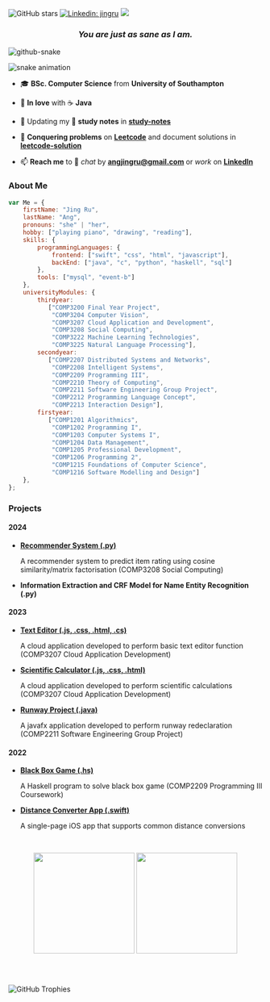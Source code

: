 ![GitHub stars ](https://img.shields.io/github/stars/b-knd?style=social)
[![Linkedin: jingru](https://img.shields.io/badge/-jingru-blue?style=flat-square&logo=Linkedin&logoColor=white&link=https://www.linkedin.com/in/jingruang/)](https://www.linkedin.com/in/jingruang/)
![](https://komarev.com/ghpvc/?username=b-knd&color=ff69b4)
<!--![GitHub followers](https://img.shields.io/github/followers/b-knd?style=social)-->

<h3 align="center"> <i>You are just as sane as I am.</i> </h3>

<picture>
  <source media="(prefers-color-scheme: dark)" srcset="github-snake-dark.svg" />
  <source media="(prefers-color-scheme: light)" srcset="github-snake.svg" />
  <img alt="github-snake" src="github-snake.svg" />
</picture>

![snake animation](https://github.com/b-knd/b-knd/blob/output/github-contribution-grid-snake2.svg)

- 🎓 **BSc. Computer Science** from **University of Southampton**

- 🤪 **In love** with ☕ **Java**

- 📝 Updating my 📔 **study notes** in **[study-notes](https://github.com/b-knd/study-notes)**

- 🔑 **Conquering problems** on **[Leetcode](https://leetcode.com/b-knd/)** and document solutions in **[leetcode-solution](https://github.com/b-knd/leetcode-solution)**

- 📫 **Reach me** to 🥂 *chat* by **angjingru@gmail.com** or *work* on **[LinkedIn](https://www.linkedin.com/in/jingruang/)**

<p>

</p>    

### About Me
```Javascript
var Me = {
    firstName: "Jing Ru",
    lastName: "Ang",
    pronouns: "she" | "her",
    hobby: ["playing piano", "drawing", "reading"],
    skills: {
        programmingLanguages: {
            frontend: ["swift", "css", "html", "javascript"],
            backEnd: ["java", "c", "python", "haskell", "sql"]
        },
        tools: ["mysql", "event-b"]
    },
    universityModules: {
        thirdyear:
           ["COMP3200 Final Year Project",
            "COMP3204 Computer Vision",
            "COMP3207 Cloud Application and Development",
            "COMP3208 Social Computing",
            "COMP3222 Machine Learning Technologies",
            "COMP3225 Natural Language Processing"],
        secondyear:
           ["COMP2207 Distributed Systems and Networks",
            "COMP2208 Intelligent Systems",
            "COMP2209 Programming III",
            "COMP2210 Theory of Computing",
            "COMP2211 Software Engineering Group Project",
            "COMP2212 Programming Language Concept",
            "COMP2213 Interaction Design"],
        firstyear: 
           ["COMP1201 Algorithmics",
            "COMP1202 Programming I",
            "COMP1203 Computer Systems I",
            "COMP1204 Data Management",
            "COMP1205 Professional Development",
            "COMP1206 Programming 2",
            "COMP1215 Foundations of Computer Science",
            "COMP1216 Software Modelling and Design"]
    },
};
```

### Projects
#### 2024
- [**Recommender System (.py)**](https://github.com/b-knd/Recommender-System)

  A recommender system to predict item rating using cosine similarity/matrix factorisation (COMP3208 Social Computing)
  
- **Information Extraction and CRF Model for Name Entity Recognition (.py)**


#### 2023
- [**Text Editor (.js, .css, .html, .cs)**](https://github.com/b-knd/Text-Editor)

    A cloud application developed to perform basic text editor function (COMP3207 Cloud Application Development)
  
- [**Scientific Calculator (.js, .css, .html)**](https://github.com/b-knd/Scientific-Calculator)

    A cloud application developed to perform scientific calculations (COMP3207 Cloud Application Development)
  
- [**Runway Project (.java)**](https://github.com/b-knd/Runway-Redeclaration-Project)

    A javafx application developed to perform runway redeclaration (COMP2211 Software Engineering Group Project)

#### 2022
- [**Black Box Game (.hs)**](https://github.com/b-knd/Black-Box-Game)
    
    A Haskell program to solve black box game (COMP2209 Programming III Coursework)
    
- [**Distance Converter App (.swift)**](https://github.com/b-knd/Distance-Converter) 

    A single-page iOS app that supports common distance conversions
</br>

</div>

<p align="center">
  <img height=200 align="center" src="https://github-readme-stats.vercel.app/api?username=b-knd&rank_icon=percentile&margin-w=15" />
  <img height=200 align="center" src="https://github-readme-stats.vercel.app/api/top-langs?username=b-knd&layout=compact&langs_count=8&card_width=320" />

</br></br>
<div>
  <img src="https://github-profile-trophy.vercel.app/?username=b-knd&no-frame=false&no-bg=true&margin-w=15&column=8" alt="GitHub Trophies" />
</p>
